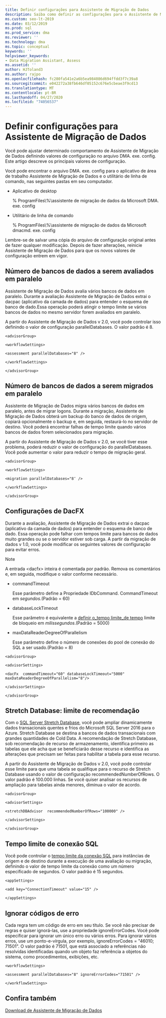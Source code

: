 ```yaml
---
title: Definir configurações para Assistente de Migração de Dados
description: Saiba como definir as configurações para o Assistente de Migração de Dados atualizando valores no arquivo de configuração
ms.custom: seo-lt-2019
ms.date: 03/12/2019
ms.prod: sql
ms.prod_service: dma
ms.reviewer: ''
ms.technology: dma
ms.topic: conceptual
keywords: ''
helpviewer_keywords:
- Data Migration Assistant, Assess
ms.assetid: ''
author: HJToland3
ms.author: rajpo
ms.openlocfilehash: fc280fa541e2a6b5ea984086d694ffdd3f7c39a8
ms.sourcegitcommit: e042272a38fb646df05152c676e5cbeae3f9cd13
ms.translationtype: MT
ms.contentlocale: pt-BR
ms.lasthandoff: 04/27/2020
ms.locfileid: "74056537"
---
```

# <a name="configure-settings-for-data-migration-assistant"></a>Definir configurações para Assistente de Migração de Dados

Você pode ajustar determinado comportamento de Assistente de Migração de Dados definindo valores de configuração no arquivo DMA. exe. config. Este artigo descreve os principais valores de configuração.

Você pode encontrar o arquivo DMA. exe. config para o aplicativo de área de trabalho Assistente de Migração de Dados e o utilitário de linha de comando, nas seguintes pastas em seu computador.

- Aplicativo de desktop

  % ProgramFiles\\%\\assistente de migração de dados da Microsoft DMA. exe. config

- Utilitário de linha de comando

  % ProgramFiles\\%\\assistente de migração de dados da Microsoft dmacmd. exe. config 

Lembre-se de salvar uma cópia do arquivo de configuração original antes de fazer qualquer modificação. Depois de fazer alterações, reinicie Assistente de Migração de Dados para que os novos valores de configuração entrem em vigor.

## <a name="number-of-databases-to-assess-in-parallel"></a>Número de bancos de dados a serem avaliados em paralelo

Assistente de Migração de Dados avalia vários bancos de dados em paralelo. Durante a avaliação Assistente de Migração de Dados extrai o dacpac (aplicativo da camada de dados) para entender o esquema de banco de dado.Essa operação poderá atingir o tempo limite se vários bancos de dados no mesmo servidor forem avaliados em paralelo. 

A partir do Assistente de Migração de Dados v 2.0, você pode controlar isso definindo o valor de configuração parallelDatabases. O valor padrão é 8.

```
<advisorGroup>

<workflowSettings>

<assessment parallelDatabases="8" />

</workflowSettings>

</advisorGroup>
```




## <a name="number-of-databases-to-migrate-in-parallel"></a>Número de bancos de dados a serem migrados em paralelo

Assistente de Migração de Dados migra vários bancos de dados em paralelo, antes de migrar logons. Durante a migração, Assistente de Migração de Dados obterá um backup do banco de dados de origem, copiará opcionalmente o backup e, em seguida, restaurá-lo no servidor de destino. Você poderá encontrar falhas de tempo limite quando vários bancos de dados forem selecionados para migração. 

A partir do Assistente de Migração de Dados v 2.0, se você tiver esse problema, poderá reduzir o valor de configuração do parallelDatabases. Você pode aumentar o valor para reduzir o tempo de migração geral.

```
<advisorGroup>

<workflowSettings>

<migration parallelDatabases="8″ />

</workflowSettings>

</advisorGroup>
```


## <a name="dacfx-settings"></a>Configurações de DacFX

Durante a avaliação, Assistente de Migração de Dados extrai o dacpac (aplicativo da camada de dados) para entender o esquema de banco de dado. Essa operação pode falhar com tempos limite para bancos de dados muito grandes ou se o servidor estiver sob carga. A partir da migração de dados v 1.0, você pode modificar os seguintes valores de configuração para evitar erros. 

> [!NOTE]
> A entrada &lt;dacfx&gt; inteira é comentada por padrão. Remova os comentários e, em seguida, modifique o valor conforme necessário.

- commandTimeout

   Esse parâmetro define a Propriedade IDbCommand. CommandTimeout em *segundos*.(Padrão = 60)

- databaseLockTimeout

   Esse parâmetro é equivalente a [definir o\_tempo limite\_de tempo](../t-sql/statements/set-lock-timeout-transact-sql.md) limite de bloqueio em *milissegundos*.(Padrão = 5000)

- maxDataReaderDegreeOfParallelism

  Esse parâmetro define o número de conexões do pool de conexão do SQL a ser usado.(Padrão = 8)

```
<advisorGroup>

<advisorSettings>

<dacFx  commandTimeout="60" databaseLockTimeout="5000"
maxDataReaderDegreeOfParallelism="8"/>

</advisorSettings>

</advisorGroup>
```

## <a name="stretch-database-recommendation-threshold"></a>Stretch Database: limite de recomendação

Com o [SQL Server Stretch Database](https://docs.microsoft.com/sql/sql-server/stretch-database/stretch-database), você pode ampliar dinamicamente dados transacionais quentes e frios do Microsoft SQL Server 2016 para o Azure. Stretch Database se destina a bancos de dados transacionais com grandes quantidades de Cold Data. A recomendação de Stretch Database, sob recomendação de recurso de armazenamento, identifica primeiro as tabelas que ele acha que se beneficiarão desse recurso e identifica as alterações que precisam ser feitas para habilitar a tabela para esse recurso.

A partir do Assistente de Migração de Dados v 2.0, você pode controlar esse limite para que uma tabela se qualifique para o recurso de Stretch Database usando o valor de configuração recommendedNumberOfRows. O valor padrão é 100.000 linhas. Se você quiser analisar os recursos de ampliação para tabelas ainda menores, diminua o valor de acordo.

```
<advisorGroup>

<advisorSettings>

<stretchDBAdvisor  recommendedNumberOfRows="100000" />

</advisorSettings>

</advisorGroup>
```


## <a name="sql-connection-timeout"></a>Tempo limite de conexão SQL

Você pode controlar o [tempo limite da conexão SQL](https://msdn.microsoft.com/library/system.data.sqlclient.sqlconnection.connectiontimeout(v=vs.110).aspx) para instâncias de origem e de destino durante a execução de uma avaliação ou migração, definindo o valor de tempo limite da conexão como um número especificado de segundos. O valor padrão é 15 segundos.

```
<appSettings>

<add key="ConnectionTimeout" value="15" />

</appSettings>
```

## <a name="ignore-error-codes"></a>Ignorar códigos de erro

Cada regra tem um código de erro em seu título. Se você não precisar de regras e quiser ignorá-las, use a propriedade ignoreErrorCodes. Você pode especificar para ignorar um único erro ou vários erros. Para ignorar vários erros, use um ponto-e-vírgula, por exemplo, ignoreErrorCodes = "46010; 71501". O valor padrão é 71501, que está associado a referências não resolvidas identificadas quando um objeto faz referência a objetos do sistema, como procedimentos, exibições, etc.

```
<workflowSettings>

<assessment parallelDatabases="8" ignoreErrorCodes="71501" />

</workflowSettings>
```

## <a name="see-also"></a>Confira também

[Download de Assistente de Migração de Dados](https://www.microsoft.com/download/details.aspx?id=53595)
